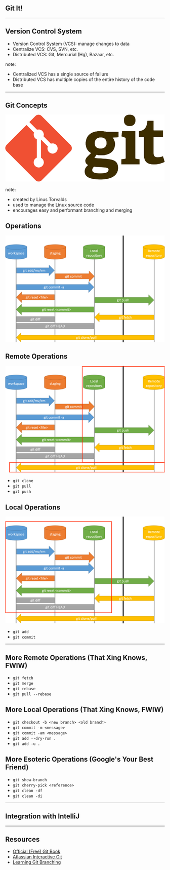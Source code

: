 ## Git It!

---

## Version Control System

- Version Control System (VCS): manage changes to data <!-- .element class="fragment" -->
- Centralize VCS: CVS, SVN, etc.<!-- .element class="fragment" -->
- Distributed VCS: Git, Mercurial (Hg), Bazaar, etc.<!-- .element class="fragment" -->

note:
- Centralized VCS has a single source of failure
- Distributed VCS has multiple copies of the entire history of the code base

---

## Git Concepts

![git logo](/slides/git-logo.png) <!-- .element class="stretch" -->

note:
- created by Linus Torvalds
- used to manage the Linux source code
- encourages easy and performant branching and merging


## Operations

![git operations](/slides/git-operations.png) <!-- .element width="80%" -->


## Remote Operations

![git remote operations](/slides/git-remote-operations.png) <!-- .element width="80%" -->

- `git clone`
- `git pull`
- `git push`


## Local Operations

![git local operations](/slides/git-local-operations.png) <!-- .element width="80%" -->

- `git add`
- `git commit`

---

## More Remote Operations (That Xing Knows, FWIW)

- `git fetch`
- `git merge`
- `git rebase`
- `git pull --rebase`


## More Local Operations (That Xing Knows, FWIW)

- `git checkout -b <new branch> <old branch>`
- `git commit -m <message>`
- `git commit -am <message>`
- `git add --dry-run .`
- `git add -u .`


## More Esoteric Operations (Google's Your Best Friend)

- `git show-branch`
- `git cherry-pick <reference>`
- `git clean -df`
- `git clean -di`

---

## Integration with IntelliJ

---

## Resources

- [Official (Free) Git Book][git-book]
- [Atlassian Interactive Git][atlassian-git]
- [Learning Git Branching][learn-git-branching]

[git-book]: https://git-scm.com/book/en/v2
[learn-git-branching]: https://learngitbranching.js.org/
[atlassian-git]: https://www.atlassian.com/git
